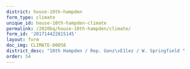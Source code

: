 ```yaml
---
district: house-10th-hampden
form_type: climate
unique_id: house-10th-hampden-climate
permalink: /2020bq/house-10th-hampden/climate/
form_id: '201714422815145'
layout: form
doc_img: CLIMATE-00058
district_desc: "10th Hampden / Rep. Gonz\xE1lez / W. Springfield "
order: 54
---
```

